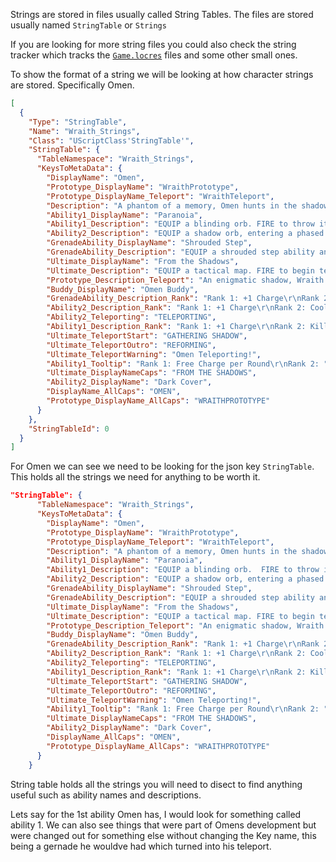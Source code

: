 Strings are stored in files usually called String Tables. The files are stored usually named `StringTable` or `Strings`

If you are looking for more string files you could also check the string tracker which tracks the [`Game.locres`](../String%20Tracker/README.md) files and some other small ones.

To show the format of a string we will be looking at how character strings are stored. Specifically Omen.

```json
[
  {
    "Type": "StringTable",
    "Name": "Wraith_Strings",
    "Class": "UScriptClass'StringTable'",
    "StringTable": {
      "TableNamespace": "Wraith_Strings",
      "KeysToMetaData": {
        "DisplayName": "Omen",
        "Prototype_DisplayName": "WraithPrototype",
        "Prototype_DisplayName_Teleport": "WraithTeleport",
        "Description": "A phantom of a memory, Omen hunts in the shadows. He renders enemies blind, teleports across the field, then lets paranoia take hold as his foe scrambles to uncover where he might strike next.",
        "Ability1_DisplayName": "Paranoia",
        "Ability1_Description": "EQUIP a blinding orb. FIRE to throw it forward, briefly Nearsighting and Deafening all players it touches. This projectile can pass straight through walls.",
        "Ability2_Description": "EQUIP a shadow orb, entering a phased world to place and target the orbs. PRESS the ability key to throw the shadow orb to the marked location, creating a long-lasting shadow sphere that blocks vision. HOLD FIRE while targeting to move the marker further away. HOLD ALT FIRE while targeting to move the marker closer. PRESS RELOAD to toggle normal targeting view.",
        "GrenadeAbility_DisplayName": "Shrouded Step",
        "GrenadeAbility_Description": "EQUIP a shrouded step ability and see its range indicator. FIRE to begin a brief channel, then teleport to the marked location.",
        "Ultimate_DisplayName": "From the Shadows",
        "Ultimate_Description": "EQUIP a tactical map. FIRE to begin teleporting to the selected location. While teleporting, Omen will appear as a Shade that can be destroyed by an enemy to cancel his teleport, or PRESS EQUIP for Omen to cancel his teleport.",
        "Prototype_Description_Teleport": "An enigmatic shadow, Wraith covers the battlefield and darkness and can teleport to unexpected locations. When Wraith's waround, it's never certain if you're ever truly safe.",
        "Buddy_DisplayName": "Omen Buddy",
        "GrenadeAbility_Description_Rank": "Rank 1: +1 Charge\r\nRank 2: +1 Charge\r\nRank 3: Cooldown (20)",
        "Ability2_Description_Rank": "Rank 1: +1 Charge\r\nRank 2: Cooldown (60)\r\nRank 3: Cooldown (20)",
        "Ability2_Teleporting": "TELEPORTING",
        "Ability1_Description_Rank": "Rank 1: +1 Charge\r\nRank 2: Kill Reset (2)",
        "Ultimate_TeleportStart": "GATHERING SHADOW",
        "Ultimate_TeleportOutro": "REFORMING",
        "Ultimate_TeleportWarning": "Omen Teleporting!",
        "Ability1_Tooltip": "Rank 1: Free Charge per Round\r\nRank 2: ",
        "Ultimate_DisplayNameCaps": "FROM THE SHADOWS",
        "Ability2_DisplayName": "Dark Cover",
        "DisplayName_AllCaps": "OMEN",
        "Prototype_DisplayName_AllCaps": "WRAITHPROTOTYPE"
      }
    },
    "StringTableId": 0
  }
]
```

For
Omen we can see we need to be looking for the json key `StringTable`. This holds all the strings we need for anything to be worth it.

```json
"StringTable": {
      "TableNamespace": "Wraith_Strings",
      "KeysToMetaData": {
        "DisplayName": "Omen",
        "Prototype_DisplayName": "WraithPrototype",
        "Prototype_DisplayName_Teleport": "WraithTeleport",
        "Description": "A phantom of a memory, Omen hunts in the shadows. He renders enemies blind, teleports across the field, then lets paranoia take hold as his foe scrambles to uncover where he might strike next.",
        "Ability1_DisplayName": "Paranoia",
        "Ability1_Description": "EQUIP a blinding orb.  FIRE to throw it forward, briefly Nearsighting and Deafening all players it touches. This projectile can pass straight through walls.",
        "Ability2_Description": "EQUIP a shadow orb, entering a phased world to place and target the orbs. PRESS the ability key to throw the shadow orb to the marked location, creating a long-lasting shadow sphere that blocks vision. HOLD FIRE while targeting to move the marker further away. HOLD ALT FIRE while targeting to move the marker closer. PRESS RELOAD to toggle normal targeting view.",
        "GrenadeAbility_DisplayName": "Shrouded Step",
        "GrenadeAbility_Description": "EQUIP a shrouded step ability and see its range indicator. FIRE to begin a brief channel, then teleport to the marked location.",
        "Ultimate_DisplayName": "From the Shadows",
        "Ultimate_Description": "EQUIP a tactical map. FIRE to begin teleporting to the selected location. While teleporting, Omen will appear as a Shade that can be destroyed by an enemy to cancel his teleport, or PRESS EQUIP for Omen to cancel his teleport.",
        "Prototype_Description_Teleport": "An enigmatic shadow, Wraith covers the battlefield and darkness and can teleport to unexpected locations. When Wraith's waround, it's never certain if you're ever truly safe.",
        "Buddy_DisplayName": "Omen Buddy",
        "GrenadeAbility_Description_Rank": "Rank 1: +1 Charge\r\nRank 2: +1 Charge\r\nRank 3: Cooldown (20)",
        "Ability2_Description_Rank": "Rank 1: +1 Charge\r\nRank 2: Cooldown (60)\r\nRank 3: Cooldown (20)",
        "Ability2_Teleporting": "TELEPORTING",
        "Ability1_Description_Rank": "Rank 1: +1 Charge\r\nRank 2: Kill Reset (2)",
        "Ultimate_TeleportStart": "GATHERING SHADOW",
        "Ultimate_TeleportOutro": "REFORMING",
        "Ultimate_TeleportWarning": "Omen Teleporting!",
        "Ability1_Tooltip": "Rank 1: Free Charge per Round\r\nRank 2: ",
        "Ultimate_DisplayNameCaps": "FROM THE SHADOWS",
        "Ability2_DisplayName": "Dark Cover",
        "DisplayName_AllCaps": "OMEN",
        "Prototype_DisplayName_AllCaps": "WRAITHPROTOTYPE"
      }
    }
```

String table holds all the strings you will need to disect to find anything useful such as ability names and descriptions.

Lets say for the 1st ability Omen has, I would look for something called ability 1. We can also see things that were part of Omens development but were changed out for something else without changing the Key name, this being a gernade he wouldve had which turned into his teleport.

